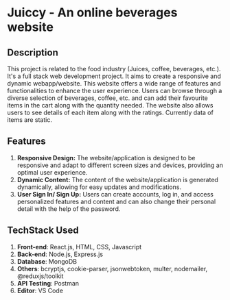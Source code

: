 # **Juiccy - An online beverages website**
## Description
This project is related to the food industry (Juices, coffee, beverages, etc.). It's a full stack web development project. It aims to create a responsive and dynamic webapp/website. This website offers a wide range of features and functionalities to enhance the user experience. Users can browse through a diverse selection of beverages, coffee, etc. and can add their favourite items in the cart along with the quantity needed. The website also allows users to see details of each item along with the ratings. Currently data of items are static.

## Features
1. **Responsive Design:** The website/application is designed to be responsive and adapt to different screen sizes and devices, providing an optimal user experience.
2. **Dynamic Content:** The content of the website/application is generated dynamically, allowing for easy updates and modifications.
3. **User Sign In/ Sign Up:** Users can create accounts, log in, and access personalized features and content and can also change their personal detail with the help of the password.

## TechStack Used
1. **Front-end**:  React.js, HTML, CSS, Javascript
2. **Back-end**:  Node.js, Express.js
3. **Database**:  MongoDB
4. **Others**:  bcryptjs, cookie-parser, jsonwebtoken, multer, nodemailer, @reduxjs/toolkit
5. **API Testing**:  Postman
6. **Editor**:  VS Code
